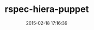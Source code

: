 ---
layout: post
title:  "rspec-hiera-puppet"
repo:   "amfranz/rspec-hiera-puppet"
date:   2015-02-18 17:16:39
gemurl: https://github.com/amfranz/rspec-hiera-puppet
---